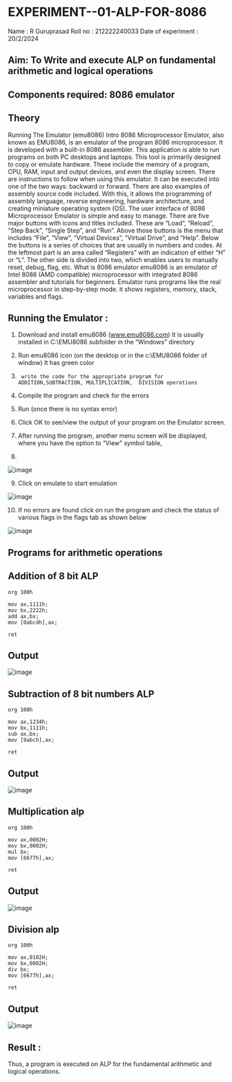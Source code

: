 # EXPERIMENT--01-ALP-FOR-8086
Name : R Guruprasad 
Roll no : 212222240033
Date of experiment : 20/2/2024
## Aim: To Write and execute ALP on fundamental arithmetic and logical operations
## Components required: 8086  emulator 
## Theory 
Running The Emulator (emu8086) Intro 8086 Microprocessor Emulator, also known as EMU8086, is an emulator of the program 8086 microprocessor. It is developed with a built-in 8086 assembler. This application is able to run programs on both PC desktops and laptops. This tool is primarily designed to copy or emulate hardware. These include the memory of a program, CPU, RAM, input and output devices, and even the display screen. There are instructions to follow when using this emulator. It can be executed into one of the two ways: backward or forward. There are also examples of assembly source code included. With this, it allows the programming of assembly language, reverse engineering, hardware architecture, and creating miniature operating system (OS). The user interface of 8086 Microprocessor Emulator is simple and easy to manage. There are five major buttons with icons and titles included. These are “Load”, “Reload”, “Step Back”, “Single Step”, and “Run”. Above those buttons is the menu that includes “File”, “View”, “Virtual Devices”, “Virtual Drive”, and “Help”. Below the buttons is a series of choices that are usually in numbers and codes. At the leftmost part is an area called “Registers” with an indication of either “H” or “L”. The other side is divided into two, which enables users to manually reset, debug, flag, etc. What is 8086 emulator emu8086 is an emulator of Intel 8086 (AMD compatible) microprocessor with integrated 8086 assembler and tutorials for beginners. Emulator runs programs like the real microprocessor in step-by-step mode. it shows registers, memory, stack, variables and flags.


 ## Running the Emulator :
1.	Download and install emu8086 (www.emu8086.com) It is usually installed in C:\EMU8086 subfolder in the “Windows” directory
2.	  Run  emu8086 icon (on the desktop or in the c:\EMU8086 folder of window) It has green color 
 
 
3.		write the code for the appropriate program for ADDITION,SUBTRACTION, MULTIPLICATION,  DIVISION operations 

4.	 Compile the program and check for the errors 
5.	Run (once there is no syntax error) 

6.	Click OK to see/view the output of your program on the Emulator screen. 


7.	After running the program, another menu screen will be displayed, where you have the option to “View” symbol table,
8.	 


![image](https://user-images.githubusercontent.com/36288975/189273263-d65baae9-4b8f-4723-afb3-c0ffa4052b04.png)











9.	Click on emulate to start emulation 








![image](https://user-images.githubusercontent.com/36288975/189273273-9bb36ec1-e2e8-4892-8d35-37707332bfdc.png)








10.	If no errors are found click on run the program and check the status of various flags in the flags tab as shown below 






![image](https://user-images.githubusercontent.com/36288975/189273277-113a2a33-4a40-4ff8-95a5-ecd3a1f504fe.png)







## Programs for arithmetic  operations

## Addition  of 8 bit ALP 
```
org 100h

mov ax,1111h;
mov bx,2222h;
add ax,bx;  
mov [0abcdh],ax;
     
ret
```
## Output  
![image](https://github.com/R-Guruprasad/EXPERIMENT--01-ALP-FOR-8086/assets/119390308/82472ca8-2934-47cc-a893-b4deb0583d0d)

 
## Subtraction   of 8 bit numbers  ALP 
 ```
org 100h

mov ax,1234h;
mov bx,1111h;
sub ax,bx;
mov [9abch],ax;
     
ret
```
## Output  
![image](https://github.com/R-Guruprasad/EXPERIMENT--01-ALP-FOR-8086/assets/119390308/1cbb40ad-6e78-4fd5-9138-b284b8371805)

## Multiplication alp 
```
org 100h

mov ax,0002H;
mov bx,0002H;
mul bx;
mov [6677h],ax;
     
ret

```
 ## Output  
![image](https://github.com/R-Guruprasad/EXPERIMENT--01-ALP-FOR-8086/assets/119390308/5d0f887f-0ced-462d-9706-7928730291e1)

## Division alp 
```
org 100h

mov ax,0102H;
mov bx,0002H;
div bx;
mov [6677h],ax;
     
ret

```
## Output  
![image](https://github.com/R-Guruprasad/EXPERIMENT--01-ALP-FOR-8086/assets/119390308/c3251cd2-167f-4677-99e5-2e811ac6c99b)

## Result :

Thus, a program is executed on ALP for the fundamental arithmetic and logical operations.







